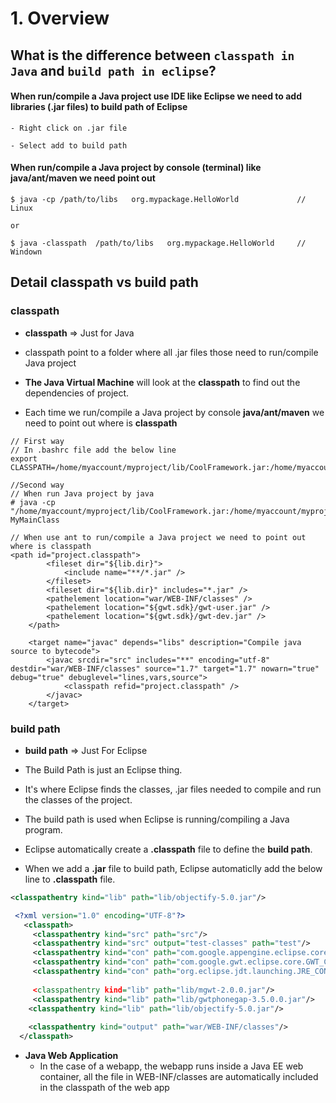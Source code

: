 # 1. Overview

## What is the difference between `classpath in Java` and `build path in eclipse`?

#### When run/compile a Java project use IDE like Eclipse we need to add libraries (.jar files) to **build path** of Eclipse

```
- Right click on .jar file

- Select add to build path
```


#### When run/compile a Java project by console (terminal) like **java/ant/maven** we need point out 

```
$ java -cp /path/to/libs   org.mypackage.HelloWorld             // Linux

or

$ java -classpath  /path/to/libs   org.mypackage.HelloWorld     // Windown
```

## Detail **classpath** vs **build path**

### classpath
  - **classpath**  => Just for Java
    
  - classpath point to a folder where all .jar files those need to run/compile Java project
    
  - **The Java Virtual Machine** will look at the **classpath** to find out the dependencies of project.
  
  - Each time we run/compile a Java project by console **java/ant/maven** we need to point out where is **classpath**
  
```
// First way
// In .bashrc file add the below line
export CLASSPATH=/home/myaccount/myproject/lib/CoolFramework.jar:/home/myaccount/myproject/output/

```

```
//Second way
// When run Java project by java
# java -cp "/home/myaccount/myproject/lib/CoolFramework.jar:/home/myaccount/myproject/output/"  MyMainClass

```

```
// When use ant to run/compile a Java project we need to point out where is classpath
<path id="project.classpath">
		<fileset dir="${lib.dir}">
			<include name="**/*.jar" />
		</fileset>
		<fileset dir="${lib.dir}" includes="*.jar" />
		<pathelement location="war/WEB-INF/classes" />
		<pathelement location="${gwt.sdk}/gwt-user.jar" />
		<pathelement location="${gwt.sdk}/gwt-dev.jar" />
	</path>
	
	<target name="javac" depends="libs" description="Compile java source to bytecode">
		<javac srcdir="src" includes="**" encoding="utf-8" destdir="war/WEB-INF/classes" source="1.7" target="1.7" nowarn="true" debug="true" debuglevel="lines,vars,source">
			<classpath refid="project.classpath" />
		</javac>
	</target>
```
    

### build path

  - **build path**  => Just For Eclipse
    
  - The Build Path is just an Eclipse thing.
    
  - It's where Eclipse finds the classes, .jar files needed to compile and run the classes of the project.
    
  - The build path is used when Eclipse is running/compiling a Java program.
    
  - Eclipse automatically create a **.classpath** file to define the **build path**.
    
  - When we add a **.jar** file to build path, Eclipse automaticlly add the below line to **.classpath** file.

```xml
<classpathentry kind="lib" path="lib/objectify-5.0.jar"/>
```

```xml
 <?xml version="1.0" encoding="UTF-8"?> 
   <classpath> 
     <classpathentry kind="src" path="src"/> 
     <classpathentry kind="src" output="test-classes" path="test"/> 
     <classpathentry kind="con" path="com.google.appengine.eclipse.core.GAE_CONT    AINER"/> 
     <classpathentry kind="con" path="com.google.gwt.eclipse.core.GWT_CONTAINER"    /> 
     <classpathentry kind="con" path="org.eclipse.jdt.launching.JRE_CONTAINER"/
     
     <classpathentry kind="lib" path="lib/mgwt-2.0.0.jar"/> 
     <classpathentry kind="lib" path="lib/gwtphonegap-3.5.0.0.jar"/> 
    <classpathentry kind="lib" path="lib/objectify-5.0.jar"/> 
    
    <classpathentry kind="output" path="war/WEB-INF/classes"/> 
  </classpath>
```
    
  - **Java Web Application**
    - In the case of a webapp, the webapp runs inside a Java EE web container, all the file in WEB-INF/classes are automatically included in the classpath of the web app
